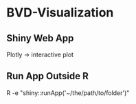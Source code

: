 # BVD-Visualization

## Shiny Web App
Plotly -> interactive plot

## Run App Outside R
R -e "shiny::runApp('~/the/path/to/folder')"
